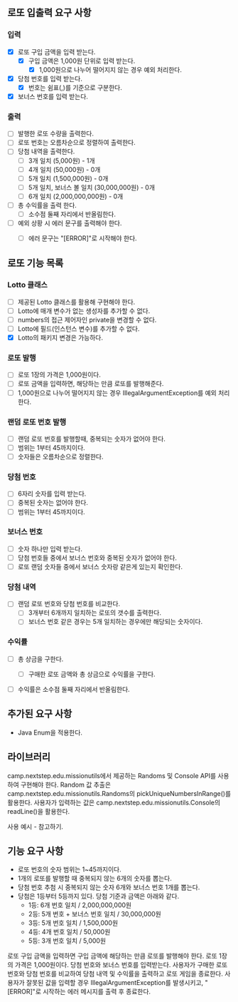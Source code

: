 ## 로또 입출력 요구 사항

### 입력
- [x] 로또 구입 금액을 입력 받는다.
  - [x] 구입 금액은 1,000원 단위로 입력 받는다.
    - [x] 1,000원으로 나누어 떨어지지 않는 경우 예외 처리한다.
- [x] 당첨 번호를 입력 받는다.
  - [x] 번호는 쉼표(,)를 기준으로 구분한다.
- [x] 보너스 번호를 입력 받는다.

### 출력
- [ ] 발행한 로또 수량을 출력한다.
- [ ] 로또 번호는 오름차순으로 정렬하여 출력한다.
- [ ] 당첨 내역을 출력한다.
  - [ ] 3개 일치 (5,000원) - 1개
  - [ ] 4개 일치 (50,000원) - 0개
  - [ ] 5개 일치 (1,500,000원) - 0개
  - [ ] 5개 일치, 보너스 볼 일치 (30,000,000원) - 0개
  - [ ] 6개 일치 (2,000,000,000원) - 0개
- [ ] 총 수익률을 출력 한다.
  - [ ] 소수점 둘째 자리에서 반올림한다.
- [ ] 예외 상황 시 에러 문구를 출력해야 한다.
  - [ ] 에러 문구는 "[ERROR]"로 시작해야 한다.


## 로또 기능 목록

### Lotto 클래스
- [ ] 제공된 Lotto 클래스를 활용해 구현해야 한다.
- [ ] Lotto에 매개 변수가 없는 생성자를 추가할 수 없다.
- [ ] numbers의 접근 제어자인 private을 변경할 수 없다.
- [ ] Lotto에 필드(인스턴스 변수)를 추가할 수 없다.
- [x] Lotto의 패키지 변경은 가능하다.

### 로또 발행
- [ ] 로또 1장의 가격은 1,000원이다.
- [ ] 로또 금액을 입력하면, 해당하는 만큼 로또를 발행해준다.
- [ ] 1,000원으로 나누어 떨어지지 않는 경우 IllegalArgumentException를 예외 처리한다.

### 랜덤 로또 번호 발행
- [ ] 랜덤 로또 번호를 발행할때, 중복되는 숫자가 없어야 한다.
- [ ] 범위는 1부터 45까지이다.
- [ ] 숫자들은 오름차순으로 정렬한다.

### 당첨 번호
- [ ] 6자리 숫자를 입력 받는다.
- [ ] 중복된 숫자는 없어야 한다.
- [ ] 범위는 1부터 45까지이다.

### 보너스 번호
- [ ] 숫자 하나만 입력 받는다.
- [ ] 당첨 번호들 중에서 보너스 번호와 중복된 숫자가 없어야 한다.
- [ ] 로또 랜덤 숫자들 중에서 보너스 숫자랑 같은게 있는지 확인한다.

### 당첨 내역
- [ ] 랜덤 로또 번호와 당첨 번호를 비교한다.
   - [ ] 3개부터 6개까지 일치하는 로또의 갯수를 출력한다.
   - [ ] 보너스 번호 같은 경우는 5개 일치하는 경우에만 해당되는 숫자이다.

### 수익률
- [ ] 총 상금을 구한다.
   - [ ] 구매한 로또 금액와 총 상금으로 수익률을 구한다. 
- [ ] 수익률은 소수점 둘째 자리에서 반올림한다.


## 추가된 요구 사항
- Java Enum을 적용한다.


## 라이브러리

camp.nextstep.edu.missionutils에서 제공하는 Randoms 및 Console API를 사용하여 구현해야 한다.
Random 값 추출은 camp.nextstep.edu.missionutils.Randoms의 pickUniqueNumbersInRange()를 활용한다.
사용자가 입력하는 값은 camp.nextstep.edu.missionutils.Console의 readLine()을 활용한다.

사용 예시 - 참고하기.


## 기능 요구 사항

- 로또 번호의 숫자 범위는 1~45까지이다.
- 1개의 로또를 발행할 때 중복되지 않는 6개의 숫자를 뽑는다.
- 당첨 번호 추첨 시 중복되지 않는 숫자 6개와 보너스 번호 1개를 뽑는다.
- 당첨은 1등부터 5등까지 있다. 당첨 기준과 금액은 아래와 같다.
  - 1등: 6개 번호 일치 / 2,000,000,000원
  - 2등: 5개 번호 + 보너스 번호 일치 / 30,000,000원
  - 3등: 5개 번호 일치 / 1,500,000원
  - 4등: 4개 번호 일치 / 50,000원
  - 5등: 3개 번호 일치 / 5,000원

로또 구입 금액을 입력하면 구입 금액에 해당하는 만큼 로또를 발행해야 한다.
로또 1장의 가격은 1,000원이다.
당첨 번호와 보너스 번호를 입력받는다.
사용자가 구매한 로또 번호와 당첨 번호를 비교하여 당첨 내역 및 수익률을 출력하고 로또 게임을 종료한다.
사용자가 잘못된 값을 입력할 경우 IllegalArgumentException를 발생시키고,
"[ERROR]"로 시작하는 에러 메시지를 출력 후 종료한다.
